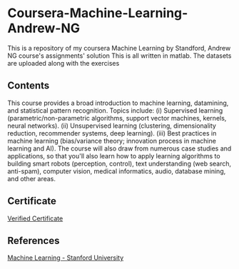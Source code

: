 # Coursera-Machine-Learning-Andrew-NG
This is a repository of my coursera Machine Learning by Standford, Andrew NG course's assignments' solution  This is all written in matlab. The datasets are uploaded along with the exercises

## Contents
This course provides a broad introduction to machine learning, datamining, and statistical pattern recognition. Topics include: (i) Supervised learning (parametric/non-parametric algorithms, support vector machines, kernels, neural networks). (ii) Unsupervised learning (clustering, dimensionality reduction, recommender systems, deep learning). (iii) Best practices in machine learning (bias/variance theory; innovation process in machine learning and AI). The course will also draw from numerous case studies and applications, so that you'll also learn how to apply learning algorithms to building smart robots (perception, control), text understanding (web search, anti-spam), computer vision, medical informatics, audio, database mining, and other areas.

## Certificate
[Verified Certificate](https://coursera.org/share/563c9a355360426941f2d27732ca3b31)


## References
[Machine Learning - Stanford University](https://www.coursera.org/learn/machine-learning)

